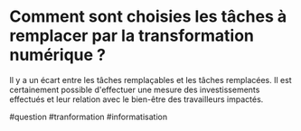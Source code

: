 # Comment sont choisies les tâches à remplacer par la transformation numérique ?

Il y a un écart entre les tâches remplaçables et les tâches remplacées. Il est certainement possible d'effectuer une mesure des investissements effectués et leur relation avec le bien-être des travailleurs impactés.

#question #tranformation #informatisation